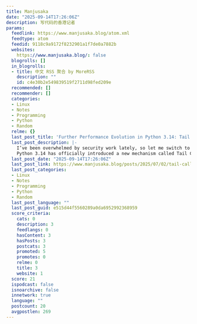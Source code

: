 ```yaml
---
title: Manjusaka
date: "2025-09-14T17:26:06Z"
description: 写代码的香港记者
params:
  feedlink: https://www.manjusaka.blog/atom.xml
  feedtype: atom
  feedid: 9118c9a9172f8232901a1f7de0a7882b
  websites:
    https://www.manjusaka.blog/: false
  blogrolls: []
  in_blogrolls:
  - title: 中文 RSS 聚合 by MoreRSS
    description: ""
    id: c4e30b2e549839519f2711d98fed209e
  recommended: []
  recommender: []
  categories:
  - Linux
  - Notes
  - Programming
  - Python
  - Random
  relme: {}
  last_post_title: 'Further Performance Evolution in Python 3.14: Tail Call Interpreter'
  last_post_description: |-
    I’ve been overwhelmed by security work lately, so let me switch to something lighter to relax my mind.
    Python 3.14 has officially introduced a new mechanism called Tail Call Interpreter (Made by
  last_post_date: "2025-09-14T17:26:06Z"
  last_post_link: https://www.manjusaka.blog/posts/2025/07/02/tail-call-in-3-14-interpreter-en/
  last_post_categories:
  - Linux
  - Notes
  - Programming
  - Python
  - Random
  last_post_language: ""
  last_post_guid: e515d44f5560289a0da6952992368959
  score_criteria:
    cats: 0
    description: 3
    feedlangs: 0
    hasContent: 3
    hasPosts: 3
    postcats: 3
    promoted: 5
    promotes: 0
    relme: 0
    title: 3
    website: 1
  score: 21
  ispodcast: false
  isnoarchive: false
  innetwork: true
  language: ""
  postcount: 20
  avgpostlen: 269
---
```

